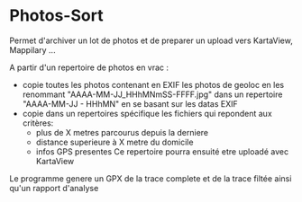 # Photos-Sort

Permet d'archiver un lot de photos et de preparer un upload vers KartaView, Mappilary ...

A partir d'un repertoire de photos en vrac :
- copie toutes les photos contenant en EXIF les photos de geoloc en les renommant "AAAA-MM-JJ_HHhMNmSS-FFFF.jpg" dans un repertoire "AAAA-MM-JJ - HHhMN" en se basant sur les datas EXIF
- copie dans un repertoires spécifique les fichiers qui repondent aux critères:
    * plus de X metres parcourus depuis la derniere
    * distance superieure à X metre du domicile
    * infos GPS presentes
    Ce repertoire pourra ensuité etre uploadé avec KartaView
    
Le programme genere un GPX de la trace complete et de la trace filtée ainsi qu'un rapport d'analyse
